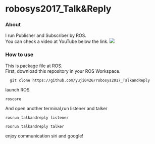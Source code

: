 # robosys2017_Talk&Reply

### About


I run Publisher and Subscriber by ROS.  
You can check a video at YouTube below the link.
[![](http://img.youtube.com/vi/vmUefvgdaFs/0.jpg)](https://www.youtube.com/watch?v=vmUefvgdaFs)

### How to use

This is package file at ROS.  
  First, download this repository in your ROS Workspace.
```
  git clone https://github.com/yuji0426/robosys2017_TalkandReply
```

launch ROS

```
roscore
```

And open another terminal,run listener and talker

```
rosrun talkandreply listener
```
```
rosrun talkandreply talker
```

enjoy communication siri and google!
